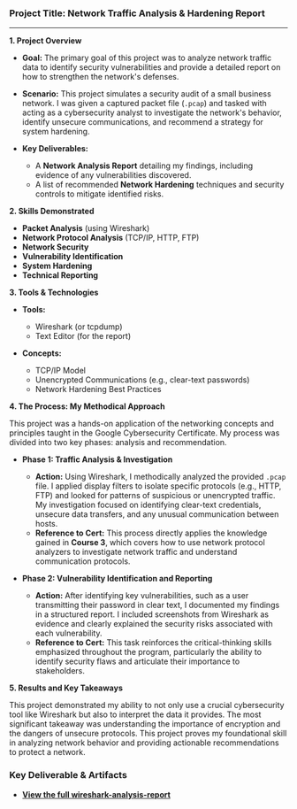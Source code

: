 ### **Project Title: Network Traffic Analysis & Hardening Report**

---

**1. Project Overview**

* **Goal:** The primary goal of this project was to analyze network traffic data to identify security vulnerabilities and provide a detailed report on how to strengthen the network's defenses.

* **Scenario:** This project simulates a security audit of a small business network. I was given a captured packet file (`.pcap`) and tasked with acting as a cybersecurity analyst to investigate the network's behavior, identify unsecure communications, and recommend a strategy for system hardening.

* **Key Deliverables:**
    * A **Network Analysis Report** detailing my findings, including evidence of any vulnerabilities discovered.
    * A list of recommended **Network Hardening** techniques and security controls to mitigate identified risks.

**2. Skills Demonstrated**

* **Packet Analysis** (using Wireshark)
* **Network Protocol Analysis** (TCP/IP, HTTP, FTP)
* **Network Security**
* **Vulnerability Identification**
* **System Hardening**
* **Technical Reporting**

**3. Tools & Technologies**

* **Tools:**
    * Wireshark (or tcpdump)
    * Text Editor (for the report)

* **Concepts:**
    * TCP/IP Model
    * Unencrypted Communications (e.g., clear-text passwords)
    * Network Hardening Best Practices

**4. The Process: My Methodical Approach**

This project was a hands-on application of the networking concepts and principles taught in the Google Cybersecurity Certificate. My process was divided into two key phases: analysis and recommendation.

* **Phase 1: Traffic Analysis & Investigation**
    * **Action:** Using Wireshark, I methodically analyzed the provided `.pcap` file. I applied display filters to isolate specific protocols (e.g., HTTP, FTP) and looked for patterns of suspicious or unencrypted traffic. My investigation focused on identifying clear-text credentials, unsecure data transfers, and any unusual communication between hosts.
    * **Reference to Cert:** This process directly applies the knowledge gained in **Course 3**, which covers how to use network protocol analyzers to investigate network traffic and understand communication protocols.

* **Phase 2: Vulnerability Identification and Reporting**
    * **Action:** After identifying key vulnerabilities, such as a user transmitting their password in clear text, I documented my findings in a structured report. I included screenshots from Wireshark as evidence and clearly explained the security risks associated with each vulnerability.
    * **Reference to Cert:** This task reinforces the critical-thinking skills emphasized throughout the program, particularly the ability to identify security flaws and articulate their importance to stakeholders.

**5. Results and Key Takeaways**

This project demonstrated my ability to not only use a crucial cybersecurity tool like Wireshark but also to interpret the data it provides. The most significant takeaway was understanding the importance of encryption and the dangers of unsecure protocols. This project proves my foundational skill in analyzing network behavior and providing actionable recommendations to protect a network.

### **Key Deliverable & Artifacts**

* **[View the full wireshark-analysis-report](wireshark-analysis-report.pdf)**